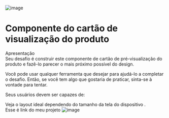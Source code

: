 ![image](https://user-images.githubusercontent.com/108711196/193092879-01cf976a-a13e-4bf8-a8d2-c3ebffe4fdbc.png)

# Componente do cartão de visualização do produto

Apresentação <br>
Seu desafio é construir este componente de cartão de pré-visualização do produto e fazê-lo parecer o mais próximo possível do design.

Você pode usar qualquer ferramenta que desejar para ajudá-lo a completar o desafio. Então, se você tem algo que gostaria de praticar, sinta-se à vontade para tentar.

Seus usuários devem ser capazes de:

Veja o layout ideal dependendo do tamanho da tela do dispositivo .<br>
Esse é link do meu projeto 
![image](https://user-images.githubusercontent.com/108711196/193093197-6f709153-0e6a-4192-b059-26b636902051.png)



